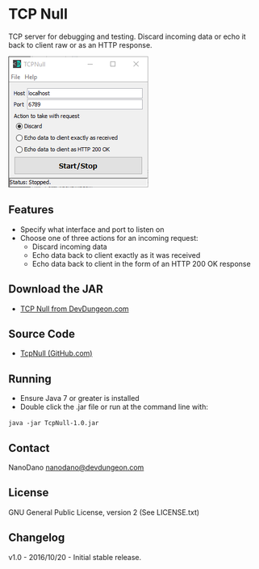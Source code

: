 TCP Null
==================

TCP server for debugging and testing. Discard incoming data or 
echo it back to client raw or as an HTTP response.

![Screenshot of main window](screenshots/mainWindow.png)

Features
-------
* Specify what interface and port to listen on
* Choose one of three actions for an incoming request:
  * Discard incoming data
  * Echo data back to client exactly as it was received
  * Echo data back to client in the form of an HTTP 200 OK response


Download the JAR
----------------
* [TCP Null from DevDungeon.com](http://www.devdungeon.com/content/tcp-null)


Source Code
-----------
* [TcpNull (GitHub.com)](https://www.github.com/DevDungeon/TcpNull)

Running
-------
* Ensure Java 7 or greater is installed
* Double click the .jar file or run at the command line with:

`java -jar TcpNull-1.0.jar`

Contact
-------
NanoDano <nanodano@devdungeon.com>

License
-------
GNU General Public License, version 2 (See LICENSE.txt)

Changelog
---------
v1.0 - 2016/10/20 - Initial stable release.
